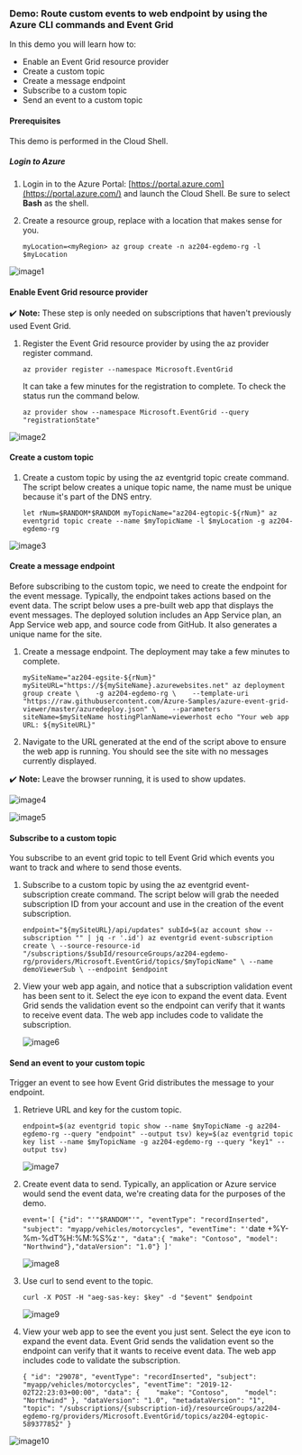 ### Demo: Route custom events to web endpoint by using the Azure CLI commands and Event Grid

In this demo you will learn how to:

- Enable an Event Grid resource provider
- Create a custom topic
- Create a message endpoint
- Subscribe to a custom topic
- Send an event to a custom topic

#### Prerequisites

This demo is performed in the Cloud Shell.

##### Login to Azure

1. Login in to the Azure Portal: [https://portal.azure.com](https://portal.azure.com/) and launch the Cloud Shell. Be sure to select **Bash** as the shell.

2. Create a resource group, replace <myRegion> with a location that makes sense for you.

   `myLocation=<myRegion> az group create -n az204-egdemo-rg -l $myLocation`

![image1](images/image1.png)

#### Enable Event Grid resource provider

✔️ **Note:** These step is only needed on subscriptions that haven't previously used Event Grid.

1. Register the Event Grid resource provider by using the az provider register command.

   `az provider register --namespace Microsoft.EventGrid`

   It can take a few minutes for the registration to complete. To check the status run the command below.

   `az provider show --namespace Microsoft.EventGrid --query "registrationState"`

![image2](images/image2.png)

#### Create a custom topic

1. Create a custom topic by using the az eventgrid topic create command. The script below creates a unique topic name, the name must be unique because it's part of the DNS entry.

   `let rNum=$RANDOM*$RANDOM myTopicName="az204-egtopic-${rNum}" az eventgrid topic create --name $myTopicName -l $myLocation -g az204-egdemo-rg`

![image3](images/image3.png)

#### Create a message endpoint

Before subscribing to the custom topic, we need to create the endpoint for the event message. Typically, the endpoint takes actions based on the event data. The script below uses a pre-built web app that displays the event messages. The deployed solution includes an App Service plan, an App Service web app, and source code from GitHub. It also generates a unique name for the site.

1. Create a message endpoint. The deployment may take a few minutes to complete.

   `mySiteName="az204-egsite-${rNum}" mySiteURL="https://${mySiteName}.azurewebsites.net" az deployment group create \    -g az204-egdemo-rg \    --template-uri "https://raw.githubusercontent.com/Azure-Samples/azure-event-grid-viewer/master/azuredeploy.json" \    --parameters siteName=$mySiteName hostingPlanName=viewerhost echo "Your web app URL: ${mySiteURL}"`

2. Navigate to the URL generated at the end of the script above to ensure the web app is running. You should see the site with no messages currently displayed.

✔️ **Note:** Leave the browser running, it is used to show updates.

![image4](images/image4.png)

![image5](images/image5.png)

#### Subscribe to a custom topic

You subscribe to an event grid topic to tell Event Grid which events you want to track and where to send those events.

1. Subscribe to a custom topic by using the az eventgrid event-subscription create command. The script below will grab the needed subscription ID from your account and use in the creation of the event subscription.

   `endpoint="${mySiteURL}/api/updates" subId=$(az account show --subscription "" | jq -r '.id') az eventgrid event-subscription create \ --source-resource-id "/subscriptions/$subId/resourceGroups/az204-egdemo-rg/providers/Microsoft.EventGrid/topics/$myTopicName" \ --name demoViewerSub \ --endpoint $endpoint`

2. View your web app again, and notice that a subscription validation event has been sent to it. Select the eye icon to expand the event data. Event Grid sends the validation event so the endpoint can verify that it wants to receive event data. The web app includes code to validate the subscription.

   ![image6](images/image6.png)

#### Send an event to your custom topic

Trigger an event to see how Event Grid distributes the message to your endpoint.

1. Retrieve URL and key for the custom topic.

   `endpoint=$(az eventgrid topic show --name $myTopicName -g az204-egdemo-rg --query "endpoint" --output tsv) key=$(az eventgrid topic key list --name $myTopicName -g az204-egdemo-rg --query "key1" --output tsv)`

   ![image7](images/image7.png)

2. Create event data to send. Typically, an application or Azure service would send the event data, we're creating data for the purposes of the demo.

   `event='[ {"id": "'"$RANDOM"'", "eventType": "recordInserted", "subject": "myapp/vehicles/motorcycles", "eventTime": "'`date +%Y-%m-%dT%H:%M:%S%z`'", "data":{ "make": "Contoso", "model": "Northwind"},"dataVersion": "1.0"} ]'`

   ![image8](images/image8.png)

3. Use curl to send event to the topic.

   `curl -X POST -H "aeg-sas-key: $key" -d "$event" $endpoint`

   ![image9](images/image9.png)

4. View your web app to see the event you just sent. Select the eye icon to expand the event data. Event Grid sends the validation event so the endpoint can verify that it wants to receive event data. The web app includes code to validate the subscription.

   `{ "id": "29078", "eventType": "recordInserted", "subject": "myapp/vehicles/motorcycles", "eventTime": "2019-12-02T22:23:03+00:00", "data": {    "make": "Contoso",    "model": "Northwind" }, "dataVersion": "1.0", "metadataVersion": "1", "topic": "/subscriptions/{subscription-id}/resourceGroups/az204-egdemo-rg/providers/Microsoft.EventGrid/topics/az204-egtopic-589377852" }`

![image10](images/image10.png)
